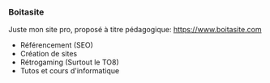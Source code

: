 ### Boitasite 

Juste mon site pro, proposé à titre pédagogique:
https://www.boitasite.com

* Référencement (SEO)
* Création de sites
* Rétrogaming (Surtout le TO8)
* Tutos et cours d'informatique
